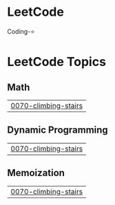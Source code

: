# LeetCode

Coding-⭐

<!---LeetCode Topics Start-->
# LeetCode Topics
## Math
|  |
| ------- |
| [0070-climbing-stairs](https://github.com/cgy0627/LeetCode/tree/master/0070-climbing-stairs) |
## Dynamic Programming
|  |
| ------- |
| [0070-climbing-stairs](https://github.com/cgy0627/LeetCode/tree/master/0070-climbing-stairs) |
## Memoization
|  |
| ------- |
| [0070-climbing-stairs](https://github.com/cgy0627/LeetCode/tree/master/0070-climbing-stairs) |
<!---LeetCode Topics End-->